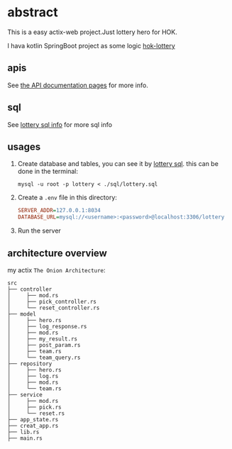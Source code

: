 # abstract

This is a easy actix-web project.Just lottery hero for HOK.

I hava kotlin SpringBoot project as some logic [hok-lottery](https://github.com/weiraneve/hok-lottery)

## apis

See [the API documentation pages](./apis) for more info.

## sql

See [lottery sql info](./sql) for more sql info

## usages

1. Create database and tables, you can see it by [lottery sql](./sql).
   this can be done in the terminal:
     ```shell
     mysql -u root -p lottery < ./sql/lottery.sql
     ```
2. Create a `.env` file in this directory:
    ```ini
    SERVER_ADDR=127.0.0.1:8034
    DATABASE_URL=mysql://<username>:<password>@localhost:3306/lottery
    ```

3. Run the server

## architecture overview

my actix `The Onion Architecture`:

```
src
├── controller
│     ├── mod.rs
│     ├── pick_controller.rs
│     └── reset_controller.rs
├── model
│     ├── hero.rs
│     ├── log_response.rs
│     ├── mod.rs
│     ├── my_result.rs
│     ├── post_param.rs
│     ├── team.rs
│     └── team_query.rs
├── repository
│     ├── hero.rs
│     ├── log.rs
│     ├── mod.rs
│     └── team.rs
├── service
│     ├── mod.rs
│     ├── pick.rs
│     └── reset.rs
├── app_state.rs
├── creat_app.rs
├── lib.rs
├── main.rs
```
